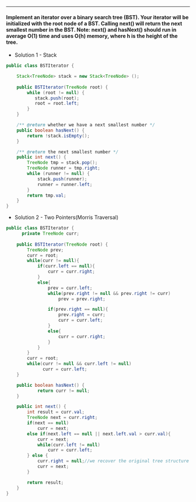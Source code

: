 ***
#### Implement an iterator over a binary search tree (BST). Your iterator will be initialized with the root node of a BST. Calling next() will return the next smallest number in the BST. Note: next() and hasNext() should run in average O(1) time and uses O(h) memory, where h is the height of the tree.

* Solution 1 - Stack
```java
public class BSTIterator {

    Stack<TreeNode> stack = new Stack<TreeNode> ();
    
    public BSTIterator(TreeNode root) {
        while (root != null) {
           stack.push(root);
           root = root.left;
        }
    }

    /** @return whether we have a next smallest number */
    public boolean hasNext() {
        return !stack.isEmpty();
    }

    /** @return the next smallest number */
    public int next() {
        TreeNode tmp = stack.pop();
        TreeNode runner = tmp.right;
        while (runner != null) {
            stack.push(runner);
            runner = runner.left;
        }
        return tmp.val;
    }
}
```

* Solution 2 - Two Pointers(Morris Traversal)
```java
public class BSTIterator {
	  private TreeNode curr;
    
    public BSTIterator(TreeNode root) {
		TreeNode prev;
		curr = root;
		while(curr != null){
			if(curr.left == null){
				curr = curr.right;
			}
			else{
				prev = curr.left;
				while(prev.right != null && prev.right != curr)
					prev = prev.right;

				if(prev.right == null){
					prev.right = curr;
					curr = curr.left;
				}
				else{
					curr = curr.right;
				}
			}
		}
		curr = root;
		while(curr != null && curr.left != null)
			  curr = curr.left;
    }

    public boolean hasNext() {
		    return curr != null;
    }

    public int next() {
		int result = curr.val;
		TreeNode next = curr.right;
		if(next == null)
			curr = next;
		else if(next.left == null || next.left.val > curr.val){
			curr = next;
			while(curr.left != null)
				curr = curr.left;
		} else {
			curr.right = null;//we recover the original tree structure
			curr = next;
		}

		return result;
    }
}
```
